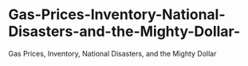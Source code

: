 # Gas-Prices-Inventory-National-Disasters-and-the-Mighty-Dollar-
Gas Prices, Inventory, National Disasters, and the Mighty Dollar  
